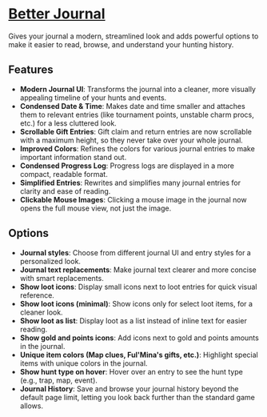 # [Better Journal](https://www.mousehuntgame.com/preferences.php?tab=mousehunt-improved-settings#mousehunt-improved-settings-better-better-journal)

Gives your journal a modern, streamlined look and adds powerful options to make it easier to read, browse, and understand your hunting history.

## Features

- **Modern Journal UI**: Transforms the journal into a cleaner, more visually appealing timeline of your hunts and events.
- **Condensed Date & Time**: Makes date and time smaller and attaches them to relevant entries (like tournament points, unstable charm procs, etc.) for a less cluttered look.
- **Scrollable Gift Entries**: Gift claim and return entries are now scrollable with a maximum height, so they never take over your whole journal.
- **Improved Colors**: Refines the colors for various journal entries to make important information stand out.
- **Condensed Progress Log**: Progress logs are displayed in a more compact, readable format.
- **Simplified Entries**: Rewrites and simplifies many journal entries for clarity and ease of reading.
- **Clickable Mouse Images**: Clicking a mouse image in the journal now opens the full mouse view, not just the image.

## Options

- **Journal styles**: Choose from different journal UI and entry styles for a personalized look.
- **Journal text replacements**: Make journal text clearer and more concise with smart replacements.
- **Show loot icons**: Display small icons next to loot entries for quick visual reference.
- **Show loot icons (minimal)**: Show icons only for select loot items, for a cleaner look.
- **Show loot as list**: Display loot as a list instead of inline text for easier reading.
- **Show gold and points icons**: Add icons next to gold and points amounts in the journal.
- **Unique item colors (Map clues, Ful'Mina's gifts, etc.)**: Highlight special items with unique colors in the journal.
- **Show hunt type on hover**: Hover over an entry to see the hunt type (e.g., trap, map, event).
- **Journal History**: Save and browse your journal history beyond the default page limit, letting you look back further than the standard game allows.
